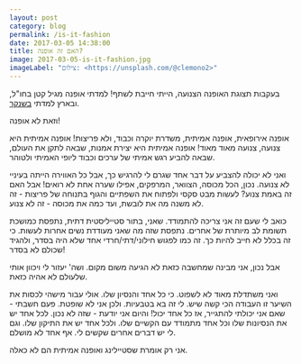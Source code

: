 ```yaml
---
layout: post
category: blog
permalink: /is-it-fashion
date: 2017-03-05 14:38:00
title: האם זה אופנה?
image: 2017-03-05-is-it-fashion.jpg
imageLabel: "צילום: <https://unsplash.com/@clemono2>"
---
```


בעקבות תצוגת האופנה הצנועה, הייתי חייבת לשתף!
למדתי אופנה מגיל קטן בחו"ל, ובארץ למדתי [בשנקר](http://www.shenkar.ac.il/he).

וזאת לא אופנה!

אופנה אירופאית, אופנה אמיתית, משדרת יוקרה וכבוד, ולא פריצות!
אופנה אמיתית היא צנועה, צנועה מאוד מאוד!
אופנה אמיתית היא יצירת אמנות, שבאה לתקן את העולם, שבאה להביע רגש אמיתי של ערכים וכבוד ליופי האמיתי ולטוהר.

ואני לא יכולה להצביע על דבר אחד שגרם לי להרגיש כך, אבל כל האווירה הייתה בעיניי לא צנועה. נכון, הכל מכוסה, הצוואר, המרפקים, אפילו שערה אחת לא רואים! אבל האם זה באמת צנוע? לעשות מבט סקסי ולפתוח את השפתיים והגוף בתנוחה של פריצות - זה לא משנה מה את לובשת, ועד כמה את מכוסה - זה לא צנוע.

כואב לי שעם זה אני צריכה להתמודד. שאני, בתור סטייליסטית דתית, נתפסת כמושכת תשומת לב מיותרת של אחרים. נתפסת שזה מה שאני מעודדת נשים אחרות לעשות. כי זה בכלל לא חייב להיות כך.
זה כמו לפגוש חילוני/דתי/חרדי אחד שלא היה בסדר, ולהגיד שכולם לא בסדר!

אבל נכון, אני מבינה שמחשבה כזאת לא הגיעה משום מקום.
ושה' יעזור לי ויכוון אותי שלעולם לא אהיה כזאת.

ואני משתדלת מאוד לא לשפוט. כי כל אחד והנסיון שלו.
אולי עבור מישהי לכסות את השיער זו העבודה הכי קשה שיש. לי זה בא בטבעיות. ולכן אני לא שופטת.
פעם חשבתי - שאם אני יכולתי להתגייר, אז כל אחד יכול! והיום אני יודעת - שזה לא נכון. לכל אחד יש את הנסיונות שלו וכל אחד מתמודד עם הקשיים שלו. ולכל אחד יש את התיקון שלו. וגם לי יש דברים אחרים שקשים לי. אף אחד לא מושלם.

אני רק אומרת שסטיילינג ואופנה אמיתית הם לא כאלה.
